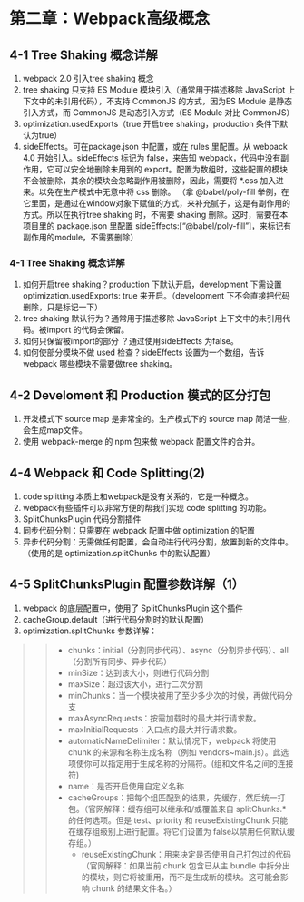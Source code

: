 # 第二章：Webpack高级概念

## 4-1 Tree Shaking 概念详解
1. webpack 2.0 引入tree shaking 概念
2. tree shaking 只支持 ES Module 模块引入（通常用于描述移除 JavaScript 上下文中的未引用代码），不支持 CommonJS 的方式，因为ES Module 是静态引入方式，而 CommonJS 是动态引入方式（ES Module 对比 CommonJS）
3. optimization.usedExports（true 开启tree shaking，production 条件下默认为true）
4. sideEffects。可在package.json 中配置，或在 rules 里配置。从 webpack 4.0 开始引入。sideEffects 标记为 false，来告知 webpack，代码中没有副作用，它可以安全地删除未用到的 export。配置为数组时，这些配置的模块不会被删除，其余的模块会忽略副作用被删除，因此，需要将 *.css 加入进来。以免在生产模式中无意中将 css 删除。 （拿 @babel/poly-fill 举例，在它里面，是通过在window对象下赋值的方式，来补充腻子，这是有副作用的方式。所以在执行tree shaking 时，不需要 shaking 删除。这时，需要在本项目里的 package.json 里配置 sideEffects:[“@babel/poly-fill”]，来标记有副作用的module，不需要删除）
 
### 4-1 Tree Shaking 概念详解

1. 如何开启tree shaking？production 下默认开启，development 下需设置 optimization.usedExports: true 来开启。（development 下不会直接把代码删除，只是标记一下）
2. tree shaking 默认行为？通常用于描述移除 JavaScript 上下文中的未引用代码。被import 的代码会保留。
3. 如何只保留被import的部分 ？通过使用sideEffects 为false。
4. 如何使部分模块不做 used 检查？sideEffects 设置为一个数组，告诉 webpack 哪些模块不需要做tree shaking。
 
## 4-2 Develoment 和 Production 模式的区分打包
1. 开发模式下 source map 是非常全的。生产模式下的 source map 简洁一些，会生成map文件。
2. 使用 webpack-merge 的 npm 包来做 webpack 配置文件的合并。

## 4-4 Webpack 和 Code Splitting(2)
1. code splitting 本质上和webpack是没有关系的，它是一种概念。
2. webpack有些插件可以非常方便的帮我们实现 code splitting 的功能。
3. SplitChunksPlugin 代码分割插件
4. 同步代码分割：只需要在 webpack 配置中做 optimization 的配置
5. 异步代码分割：无需做任何配置，会自动进行代码分割，放置到新的文件中。（使用的是 optimization.splitChunks 中的默认配置）

## 4-5 SplitChunksPlugin 配置参数详解（1）
1. webpack 的底层配置中，使用了 SplitChunksPlugin 这个插件
2. cacheGroup.default（进行代码分割时的默认配置）
3. optimization.splitChunks 参数详解：

>> - chunks：initial（分割同步代码）、async（分割异步代码）、all（分割所有同步、异步代码）
>> - minSize：达到该大小，则进行代码分割
>> - maxSize：超过该大小，进行二次分割
>> - minChunks：当一个模块被用了至少多少次的时候，再做代码分支
>> - maxAsyncRequests：按需加载时的最大并行请求数。
>> - maxInitialRequests：入口点的最大并行请求数。
>> - automaticNameDelimiter：默认情况下，webpack 将使用 chunk 的来源和名称生成名称（例如 vendors~main.js）。此选项使你可以指定用于生成名称的分隔符。(组和文件名之间的连接符)
>> - name：是否开启使用自定义名称
>> - cacheGroups：把每个组匹配到的结果，先缓存，然后统一打包。（官网解释：缓存组可以继承和/或覆盖来自 splitChunks.* 的任何选项。但是 test、priority 和 reuseExistingChunk 只能在缓存组级别上进行配置。将它们设置为 false以禁用任何默认缓存组。）
>>   - reuseExistingChunk：用来决定是否使用自己打包过的代码（官网解释：如果当前 chunk 包含已从主 bundle 中拆分出的模块，则它将被重用，而不是生成新的模块。这可能会影响 chunk 的结果文件名。）


